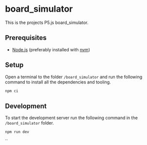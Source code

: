 # board_simulator

This is the projects P5.js board_simulator.

## Prerequisites

- [Node.js](https://nodejs.org/en/) (preferably installed with [nvm](https://nvm.sh))

## Setup

Open a terminal to the folder `/board_simulator` and run the following command to install all the dependencies and tooling.

```bash
npm ci
```

## Development

To start the development server run the following command in the `/board_simulator` folder.

```bash
npm run dev
```

``
